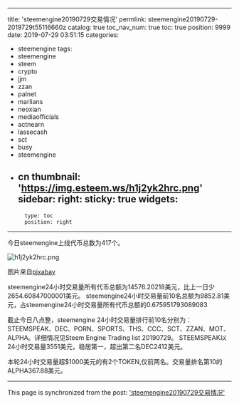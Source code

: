 
---
title: 'steemengine20190729交易情况'
permlink: steemengine20190729-2019729t55116660z
catalog: true
toc_nav_num: true
toc: true
position: 9999
date: 2019-07-29 03:51:15
categories:
- steemengine
tags:
- steemengine
- steem
- crypto
- jjm
- zzan
- palnet
- marlians
- neoxian
- mediaofficials
- actnearn
- lassecash
- sct
- busy
- steemengine
- cn
thumbnail: 'https://img.esteem.ws/h1j2yk2hrc.png'
sidebar:
    right:
        sticky: true
widgets:
    -
        type: toc
        position: right
---


今日steemengine上线代币总数为417个。

![h1j2yk2hrc.png](https://img.esteem.ws/h1j2yk2hrc.png)

图片来自[pixabay](https://pixabay.com/zh/photos/%E6%A8%A1%E7%B3%8A-%E5%9B%BE%E8%A1%A8-%E8%AE%A1%E7%AE%97%E6%9C%BA-%E6%95%B0%E6%8D%AE-1853262/)

steemengine24小时交易量所有代币总额为14576.20218美元，比上一日少2654.60847000001美元。
steemengine24小时交易量前10名总额为9852.81美元，占steemengine24小时交易量所有代币总额的0.675951793089083

截止今日八点整，steemengine 24小时交易量排行前10名分别为：STEEMSPEAK、DEC、PORN、SPORTS、THS、CCC、SCT、ZZAN、MOT、ALPHA。详细情况见Steem Engine Trading list 20190729。
STEEMSPEAK以24小时交易量3551美元，稳居第一，超出第二名DEC2412美元。

本轮24小时交易量超$1000美元的有2个TOKEN,仅前两名。交易量排名第10的ALPHA367.88美元。

- - -

This page is synchronized from the post: ['steemengine20190729交易情况'](https://steemit.com/@m18207319997/steemengine20190729-2019729t55116660z)
